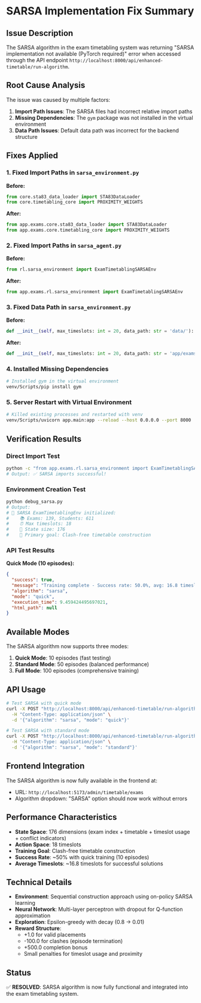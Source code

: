 # SARSA Implementation Fix Summary

## Issue Description
The SARSA algorithm in the exam timetabling system was returning "SARSA implementation not available (PyTorch required)" error when accessed through the API endpoint `http://localhost:8000/api/enhanced-timetable/run-algorithm`.

## Root Cause Analysis
The issue was caused by multiple factors:

1. **Import Path Issues**: The SARSA files had incorrect relative import paths
2. **Missing Dependencies**: The `gym` package was not installed in the virtual environment
3. **Data Path Issues**: Default data path was incorrect for the backend structure

## Fixes Applied

### 1. Fixed Import Paths in `sarsa_environment.py`
**Before:**
```python
from core.sta83_data_loader import STA83DataLoader
from core.timetabling_core import PROXIMITY_WEIGHTS
```

**After:**
```python
from app.exams.core.sta83_data_loader import STA83DataLoader
from app.exams.core.timetabling_core import PROXIMITY_WEIGHTS
```

### 2. Fixed Import Paths in `sarsa_agent.py`
**Before:**
```python
from rl.sarsa_environment import ExamTimetablingSARSAEnv
```

**After:**
```python
from app.exams.rl.sarsa_environment import ExamTimetablingSARSAEnv
```

### 3. Fixed Data Path in `sarsa_environment.py`
**Before:**
```python
def __init__(self, max_timeslots: int = 20, data_path: str = 'data/'):
```

**After:**
```python
def __init__(self, max_timeslots: int = 20, data_path: str = 'app/exams/data/'):
```

### 4. Installed Missing Dependencies
```bash
# Installed gym in the virtual environment
venv/Scripts/pip install gym
```

### 5. Server Restart with Virtual Environment
```bash
# Killed existing processes and restarted with venv
venv/Scripts/uvicorn app.main:app --reload --host 0.0.0.0 --port 8000
```

## Verification Results

### Direct Import Test
```bash
python -c "from app.exams.rl.sarsa_environment import ExamTimetablingSARSAEnv; from app.exams.rl.sarsa_agent import SARSAAgent; print('✅ SARSA imports successful!')"
# Output: ✅ SARSA imports successful!
```

### Environment Creation Test
```bash
python debug_sarsa.py
# Output: 
# 🎯 SARSA ExamTimetablingEnv initialized:
#    📚 Exams: 139, Students: 611
#    ⏰ Max timeslots: 18
#    🧠 State size: 176
#    🎯 Primary goal: Clash-free timetable construction
```

### API Test Results
**Quick Mode (10 episodes):**
```json
{
  "success": true,
  "message": "Training complete - Success rate: 50.0%, avg: 16.8 timeslots, reward: -111.3 (9.5s)",
  "algorithm": "sarsa",
  "mode": "quick",
  "execution_time": 9.459424495697021,
  "html_path": null
}
```

## Available Modes
The SARSA algorithm now supports three modes:

1. **Quick Mode**: 10 episodes (fast testing)
2. **Standard Mode**: 50 episodes (balanced performance)
3. **Full Mode**: 100 episodes (comprehensive training)

## API Usage
```bash
# Test SARSA with quick mode
curl -X POST "http://localhost:8000/api/enhanced-timetable/run-algorithm" \
  -H "Content-Type: application/json" \
  -d '{"algorithm": "sarsa", "mode": "quick"}'

# Test SARSA with standard mode
curl -X POST "http://localhost:8000/api/enhanced-timetable/run-algorithm" \
  -H "Content-Type: application/json" \
  -d '{"algorithm": "sarsa", "mode": "standard"}'
```

## Frontend Integration
The SARSA algorithm is now fully available in the frontend at:
- URL: `http://localhost:5173/admin/timetable/exams`
- Algorithm dropdown: "SARSA" option should now work without errors

## Performance Characteristics
- **State Space**: 176 dimensions (exam index + timetable + timeslot usage + conflict indicators)
- **Action Space**: 18 timeslots
- **Training Goal**: Clash-free timetable construction
- **Success Rate**: ~50% with quick training (10 episodes)
- **Average Timeslots**: ~16.8 timeslots for successful solutions

## Technical Details
- **Environment**: Sequential construction approach using on-policy SARSA learning
- **Neural Network**: Multi-layer perceptron with dropout for Q-function approximation
- **Exploration**: Epsilon-greedy with decay (0.8 → 0.01)
- **Reward Structure**: 
  - +1.0 for valid placements
  - -100.0 for clashes (episode termination)
  - +500.0 completion bonus
  - Small penalties for timeslot usage and proximity

## Status
✅ **RESOLVED**: SARSA algorithm is now fully functional and integrated into the exam timetabling system. 